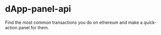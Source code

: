 # dApp-panel-api
Find the most common transactions you do on ethereum and make a quick-action panel for them. 
